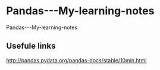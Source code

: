 # Pandas---My-learning-notes
Pandas---My-learning-notes

## Usefule links
http://pandas.pydata.org/pandas-docs/stable/10min.html
